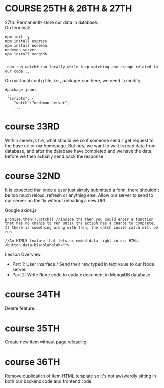 # COURSE 25TH & 26TH & 27TH #
27th: Permanently store our data in database.
<br>
On terminal:
```
npm init -y
npm install express
npm install nodemon
nodemon server
npm install mongodb


 npm run watch# run locally while keep watching any change related to our code...
```

On our local config file, i.e., package.json here, we need to modify:
```
#package.json:
...
 "scripts": {
    "watch":"nodemon server",
    ...
```
# course 33RD #
Within server.js file, what should we do if someone send a get request to the base url or our homepage.
But now, we want to wait to read data from database, and after the database have completed and we have 
the data, before we then actually send back the response.


# course 32ND #
It is expected that once a user just simply submitted a form, there shouldn't be too much reload, refresh or anything
else. Allow our server to send to our server on the fly without reloading a new URL.


Google axios.js
```
promise.then().catch() //inside the then you could enter a function that has no chance to run until the action has a chance to complete. If there is something wrong with then, the catch inside catch will be run.

//An HTML5 feature that lets us embed data right in our HTML:
<button data-blahblahblah="">

```


Lesson Overview:

- Part 1: User interface / Send their new typed in text value to our Node server.
- Part 2: Write Node code to update document in MongoDB database.



# course 34TH # 
Delete feature.


# course 35TH #
Create new item without page reloading.


# course 36TH #
Remove duplication of item HTML template so it's not awkwardly sitting in both our backend code and frontend code.